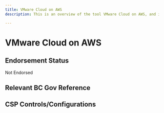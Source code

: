 ```yaml
---
title: VMware Cloud on AWS
description: This is an overview of the tool VMware Cloud on AWS, and its current status  within BC Gov.

---
```

<!---
Note: this is a generated file.  You should not edit it directly.  Please check https://github.com/bcgov/cloud-pathfinder for details.
-->
# VMware Cloud on AWS



## Endorsement Status
Not Endorsed

## Relevant BC Gov Reference


## CSP Controls/Configurations
